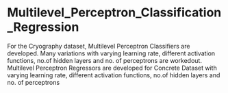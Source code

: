 # Multilevel_Perceptron_Classification_Regression

For the Cryography dataset, Multilevel Perceptron Classifiers are developed. Many variations with varying learning rate, different activation functions, no.of hidden layers and no. of perceptrons are workedout.
Multilevel Perceptron Regressors are developed for Concrete Dataset with varying learning rate, different activation functions, no.of hidden layers and no. of perceptrons

